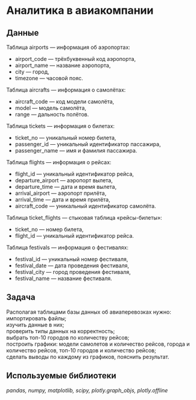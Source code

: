 # Аналитика в авиакомпании


## Данные

Таблица airports — информация об аэропортах:
- airport_code — трёхбуквенный код аэропорта,
- airport_name — название аэропорта,
- city — город,
- timezone — часовой пояс.

Таблица aircrafts — информация о самолётах:
- aircraft_code — код модели самолёта,
- model — модель самолёта,
- range — дальность полётов.

Таблица tickets — информация о билетах:
- ticket_no — уникальный номер билета,
- passenger_id — уникальный идентификатор пассажира,
- passenger_name — имя и фамилия пассажира.

Таблица flights — информация о рейсах:
- flight_id — уникальный идентификатор рейса,
- departure_airport — аэропорт вылета,
- departure_time — дата и время вылета,
- arrival_airport — аэропорт прилёта,
- arrival_time — дата и время прилёта,
- aircraft_code — уникальный идентификатор самолёта.

Таблица ticket_flights — стыковая таблица «рейсы-билеты»:
- ticket_no — номер билета,
- flight_id — уникальный идентификатор рейса.

Таблица festivals — информация о фестивалях:
- festival_id — уникальный номер фестиваля,
- festival_date — дата проведения фестиваля,
- festival_city — город проведения фестиваля,
- festival_name — название фестиваля.


## Задача

Располагая таблицами базы данных об авиаперевозках нужно:  
импортировать файлы;  
изучить данные в них;  
проверить типы данных на корректность;  
выбрать топ-10 городов по количеству рейсов;  
построить графики: модели самолетов и количество рейсов, города и количество рейсов, топ-10 городов и количество рейсов;  
сделать выводы по каждому из графиков, пояснить результат.


## Используемые библиотеки
*pandas, numpy, matplotlib, scipy, plotly.graph_objs, plotly.offline*